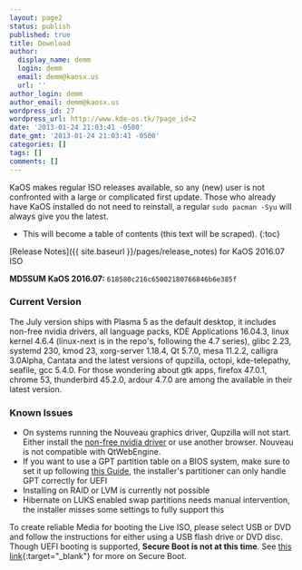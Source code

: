 ```yaml
---
layout: page2
status: publish
published: true
title: Download
author:
  display_name: demm
  login: demm
  email: demm@kaosx.us
  url: ''
author_login: demm
author_email: demm@kaosx.us
wordpress_id: 27
wordpress_url: http://www.kde-os.tk/?page_id=2
date: '2013-01-24 21:03:41 -0500'
date_gmt: '2013-01-24 21:03:41 -0500'
categories: []
tags: []
comments: []
---
```

KaOS makes regular ISO releases available, so any (new) user is not confronted with a large or complicated first update. Those who already have KaOS installed do not need to reinstall, a regular `sudo pacman -Syu` will always give you the latest.

* This will become a table of contents (this text will be scraped).
{:toc}

[Release Notes]({{ site.baseurl }}/pages/release_notes) for KaOS 2016.07 ISO

**MD5SUM KaOS 2016.07:**  `618580c216c65002180766846b6e385f`

### Current Version <a id="Current_Version"></a>
The July version ships with Plasma 5 as the default desktop, it includes non-free nvidia drivers, all language packs, KDE Applications 16.04.3, linux kernel 4.6.4 (linux-next is in the repo's, following the 4.7 series), glibc 2.23, systemd 230, kmod 23, xorg-server 1.18.4, Qt 5.7.0, mesa 11.2.2, calligra 3.0Alpha, Cantata and the latest versions of qupzilla, octopi, kde-telepathy, seafile, gcc 5.4.0.
For those wondering about gtk apps, firefox 47.0.1, chrome 53, thunderbird 45.2.0, ardour 4.7.0 are among the available in their latest version.

### Known Issues <a id="Known_Issues"></a>

* On systems running the Nouveau graphics driver, Qupzilla will not start.  Either install the <a class="fancybox-iframe" href="{{ site.baseurl }}/docs/nvidia/" title="non-free nvidia">non-free nvidia driver</a> or use another browser.  Nouveau is not compatible with QtWebEngine.
* If you want to use a GPT partition table on a BIOS system, make sure to set it up following <a title="GPT on BIOS" href="{{ site.baseurl }}/docs/bios_gpt/">this Guide</a>, the installer's partitioner can only handle GPT correctly for UEFI
* Installing on RAID or LVM is currently not possible
* Hibernate on LUKS enabled swap partitions needs manual intervention, the installer misses some settings to fully support this

To create reliable Media for booting the Live ISO, please select USB or DVD and follow the instructions for either using a USB flash drive or DVD disc.
Though UEFI booting is supported, **Secure Boot is not at this time**.  See [this link](https://rol.im/securegoldenkeyboot/){:target="_blank"} for more on Secure Boot.
